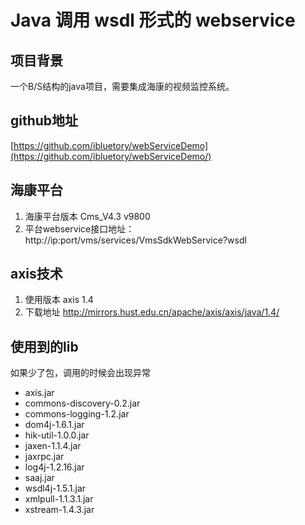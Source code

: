# Java 调用 wsdl 形式的 webservice
## 项目背景
一个B/S结构的java项目，需要集成海康的视频监控系统。

## github地址

[https://github.com/ibluetory/webServiceDemo](https://github.com/ibluetory/webServiceDemo/)

## 海康平台

1. 海康平台版本 Cms_V4.3 v9800
2. 平台webservice接口地址： http://ip:port/vms/services/VmsSdkWebService?wsdl

## axis技术
1. 使用版本 axis 1.4
2. 下载地址 http://mirrors.hust.edu.cn/apache/axis/axis/java/1.4/

## 使用到的lib
如果少了包，调用的时候会出现异常

- axis.jar
- commons-discovery-0.2.jar
- commons-logging-1.2.jar
- dom4j-1.6.1.jar
- hik-util-1.0.0.jar
- jaxen-1.1.4.jar
- jaxrpc.jar
- log4j-1.2.16.jar
- saaj.jar
- wsdl4j-1.5.1.jar
- xmlpull-1.1.3.1.jar
- xstream-1.4.3.jar
